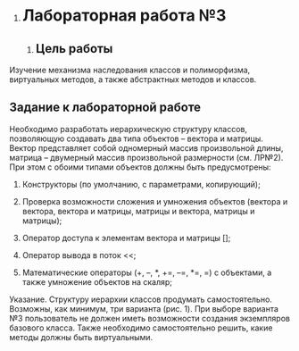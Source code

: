 1.  Лабораторная работа №3
    ======================

    1.  Цель работы
        -----------

Изучение механизма наследования классов и полиморфизма, виртуальных методов, а также абстрактных методов и классов.

Задание к лабораторной работе
-----------------------------

Необходимо разработать иерархическую структуру классов, позволяющую создавать два типа объектов – вектора и матрицы. Вектор представляет собой одномерный массив произвольной длины, матрица – двумерный массив произвольной размерности (см. ЛР№2). При этом с обоими типами объектов должны быть предусмотрены:

1.  Конструкторы (по умолчанию, с параметрами, копирующий);

2.  Проверка возможности сложения и умножения объектов (вектора и вектора, вектора и матрицы, матрицы и вектора, матрицы и матрицы);

3.  Оператор доступа к элементам вектора и матрицы \[\];

4.  Оператор вывода в поток &lt;&lt;;

5.  Математические операторы (+, –, \*, +=, –=, \*=, =) с объектами, а также умножение объектов на скаляр;

Указание. Структуру иерархии классов продумать самостоятельно. Возможны, как минимум, три варианта (рис. 1). При выборе варианта №3 пользователь не должен иметь возможности создания экземпляров базового класса. Также необходимо самостоятельно решить, какие методы должны быть виртуальными.
